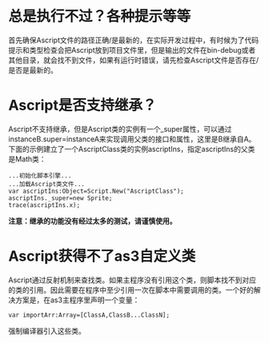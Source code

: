 # 总是执行不过？各种提示等等 #

首先确保Ascript文件的路径正确/是最新的，在实际开发过程中，有时候为了代码提示和类型检查会把Ascript放到项目文件里，但是输出的文件在bin-debug或者其他目录，就会找不到文件，如果有运行时错误，请先检查Ascript文件是否存在/是否是最新的。

# Ascript是否支持继承？ #

Ascript不支持继承，但是Ascript类的实例有一个\_super属性，可以通过instanceB.super=instanceA来实现调用父类的接口和属性，这里是B继承自A。下面的示例建立了一个AscriptClass类的实例ascriptIns，指定ascriptIns的父类是Math类：

```
...初始化脚本引擎...
...加载Ascript类文件...
var ascriptIns:Object=Script.New("AscriptClass");
ascriptIns._super=new Sprite;
trace(ascriptIns.x);
```

**注意：继承的功能没有经过太多的测试，请谨慎使用。**

# Ascript获得不了as3自定义类 #

Ascript通过反射机制来查找类。如果主程序没有引用这个类，则脚本找不到对应的类的引用。因此需要在程序中至少引用一次在脚本中需要调用的类。一个好的解决方案是，在as3主程序里声明一个变量：
```
var importArr:Array=[ClassA,ClassB...ClassN];
```
强制编译器引入这些类。